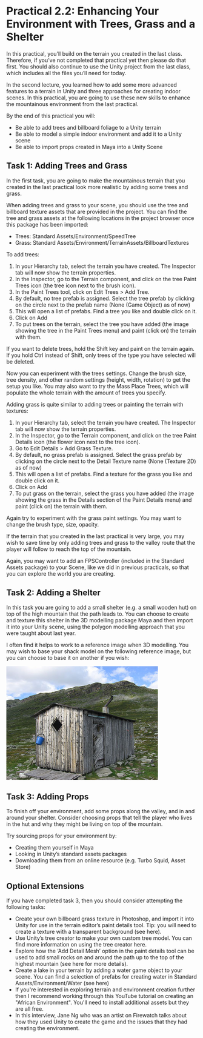 # Practical 2.2: Enhancing Your Environment with Trees, Grass and a Shelter

In this practical, you’ll build on the terrain you created in the last class. Therefore, if you’ve not completed that practical yet then please do that first. You should also continue to use the Unity project from the last class, which includes all the files you’ll need for today.

In the second lecture, you learned how to add some more advanced features to a terrain in Unity and three approaches for creating indoor scenes. In this practical, you are going to use these new skills to enhance the mountainous environment from the last practical.

By the end of this practical you will:

- Be able to add trees and billboard foliage to a Unity terrain
- Be able to model a simple indoor environment and add it to a Unity scene
- Be able to import props created in Maya into a Unity Scene

## Task 1: Adding Trees and Grass

In the first task, you are going to make the mountainous terrain that you created in the last practical look more realistic by adding some trees and grass.

When adding trees and grass to your scene, you should use the tree and billboard texture assets that are provided in the project. You can find the tree and grass assets at the following locations in the project browser once this package has been imported:

- Trees: Standard Assets/Environment/SpeedTree
- Grass: Standard Assets/Environment/TerrainAssets/BillboardTextures

To add trees:

1. In your Hierarchy tab, select the terrain you have created. The Inspector tab will now show the terrain properties.
2. In the Inspector, go to the Terrain component, and click on the tree Paint Trees icon (the tree icon next to the brush icon).
3. In the Paint Trees tool, click on Edit Trees > Add Tree.
4. By default, no tree prefab is assigned. Select the tree prefab by clicking on the circle next to the prefab name (None (Game Object) as of now)
5. This will open a list of prefabs. Find a tree you like and double click on it.
6. Click on Add
7. To put trees on the terrain, select the tree you have added (the image showing the tree in the Paint Trees menu) and paint (click on) the terrain with them.

If you want to delete trees, hold the Shift key and paint on the terrain again. If you hold Ctrl instead of Shift, only trees of the type you have selected will be deleted.

Now you can experiment with the trees settings. Change the brush size, tree density, and other random settings (height, width, rotation) to get the setup you like. You may also want to try the Mass Place Trees, which will populate the whole terrain with the amount of trees you specify.

Adding grass is quite similar to adding trees or painting the terrain with textures:

1. In your Hierarchy tab, select the terrain you have created. The Inspector tab will now show the terrain properties.
2. In the Inspector, go to the Terrain component, and click on the tree Paint Details icon (the flower icon next to the tree icon).
3. Go to Edit Details > Add Grass Texture.
4. By default, no grass prefab is assigned. Select the grass prefab by clicking on the circle next to the Detail Texture name (None (Texture 2D) as of now)
5. This will open a list of prefabs. Find a texture for the grass you like and double click on it.
6. Click on Add
7. To put grass on the terrain, select the grass you have added (the image showing the grass in the Details section of the Paint Details menu) and paint (click on) the terrain with them.

Again try to experiment with the grass paint settings. You may want to change the brush type, size, opacity. 

If the terrain that you created in the last practical is very large, you may wish to save time by only adding trees and grass to the valley route that the player will follow to reach the top of the mountain.

Again, you may want to add an FPSController (included in the Standard Assets package) to your Scene, like we did in previous practicals, so that you can explore the world you are creating.

## Task 2: Adding a Shelter

In this task you are going to add a small shelter (e.g. a small wooden hut) on top of the high mountain that the path leads to. You can choose to create and texture this shelter in the 3D modelling package Maya and then import it into your Unity scene, using the polygon modelling approach that you were taught about last year.

I often find it helps to work to a reference image when 3D modelling. You may wish to base your shack model on the following reference image, but you can choose to base it on another if you wish:

![A hut with a single door and window](https://github.com/UoY-IM-MPIE/mpie-p22-enhanced-terrain/blob/main/Instructions/hut.JPG)

## Task 3: Adding Props

To finish off your environment, add some props along the valley, and in and around your shelter. Consider choosing props that tell the player who lives in the hut and why they might be living on top of the mountain.

Try sourcing props for your environment by:

- Creating them yourself in Maya
- Looking in Unity’s standard assets packages
- Downloading them from an online resource (e.g. Turbo Squid, Asset Store)

## Optional Extensions

If you have completed task 3, then you should consider attempting the following tasks:

- Create your own billboard grass texture in Photoshop, and import it into Unity for use in the terrain editor’s paint details tool. Tip: you will need to create a texture with a transparent background (see here).
- Use Unity’s tree creator to make your own custom tree model. You can find more information on using the tree creator here. 
- Explore how the ‘Add Detail Mesh’ option in the paint details tool can be used to add small rocks on and around the path up to the top of the highest mountain (see here for more details).
- Create a lake in your terrain by adding a water game object to your scene. You can find a selection of prefabs for creating water in Standard Assets/Environment/Water (see here)
- If you're interested in exploring terrain and environment creation further then I recommend working through this YouTube tutorial on creating an "African Environment". You'll need to install additional assets but they are all free.
- In this interview, Jane Ng who was an artist on Firewatch talks about how they used Unity to create the game and the issues that they had creating the environment.

